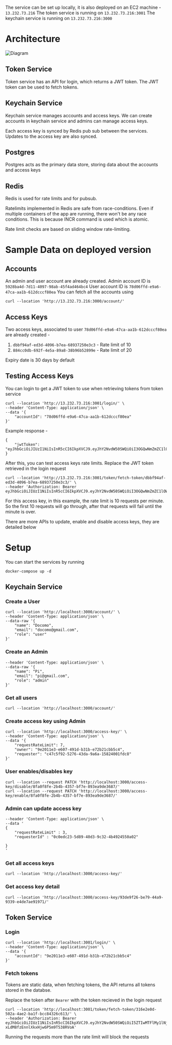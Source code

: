 The service can be set up locally, it is also deployed on an EC2 machine - `13.232.73.216`
The token service is running on `13.232.73.216:3001`
The keychain service is running on `13.232.73.216:3000`

# Architecture

![Diagram](https://i.imgur.com/pRDwGYq.png)

## Token Service

Token service has an API for login, which returns a JWT token. The JWT token can be used to fetch tokens. 

## Keychain Service
Keychain service manages accounts and access keys. We can create accounts in keychain service and admins can manage access keys. 

Each access key is synced by Redis pub sub between the services. Updates to the access key are also synced.

## Postgres

Postgres acts as the primary data store, storing data about the accounts and access keys

## Redis

Redis is used for rate limits and for pubsub. 

Ratelimits implemented in Redis are safe from race-conditions. Even if multiple containers of the app are running, there won't be any race conditions. This is because  INCR command is used which is atomic. 

Rate limit checks are based on sliding window rate-limiting.

# Sample Data on deployed version

## Accounts
An admin and user account are already created. 
Admin account ID is `5928ba4d-7d11-4097-98ab-45f4ad464bc4`
User account ID is `78d06ffd-e9a6-47ca-aa1b-612dcccf80ea`
You can fetch all the accounts using 
```
curl --location 'http://13.232.73.216:3000/account/'
```

## Access Keys
Two access keys, associated to user `78d06ffd-e9a6-47ca-aa1b-612dcccf80ea` are already created -

1. `dbbf94af-ed3d-4096-b7ea-68937250e3c3` - Rate limit of 10
2. `884cc0db-692f-4e5a-89a8-38b96b52899e` - Rate limit of 20

Expiry date is 30 days by default

## Testing Access Keys
You can login to get a JWT token to use when retrieving tokens from token service
```
curl --location 'http://13.232.73.216:3001/login/' \
--header 'Content-Type: application/json' \
--data '{
    "accountId": "78d06ffd-e9a6-47ca-aa1b-612dcccf80ea"
}'
```

Example response - 
```
{
    "jwtToken": "eyJhbGciOiJIUzI1NiIsInR5cCI6IkpXVCJ9.eyJhY2NvdW50SWQiOiI3OGQwNmZmZC1lOWE2LTQ3Y2EtYWExYi02MTJkY2NjZjgwZWEiLCJpYXQiOjE3MTYxNDc2NjF9.sLl5WKnXy2Jk8b6xApxar0hVYXO9KFkmrOcFp7bSZV8"
}
```

After this, you can test access keys rate limits. Replace the JWT token retrieved in the login request
```
curl --location 'http://13.232.73.216:3001/token/fetch-token/dbbf94af-ed3d-4096-b7ea-68937250e3c3/' \
--header 'Authorization: Bearer eyJhbGciOiJIUzI1NiIsInR5cCI6IkpXVCJ9.eyJhY2NvdW50SWQiOiI3OGQwNmZmZC1lOWE2LTQ3Y2EtYWExYi02MTJkY2NjZjgwZWEiLCJpYXQiOjE3MTYxNDc2NjF9.sLl5WKnXy2Jk8b6xApxar0hVYXO9KFkmrOcFp7bSZV8'
```

For this access key, in this example, the rate limit is 10 requests per minute. So the first 10 requests will go through, after that requests will fail until the minute is over.

There are more APIs to update, enable and disable access keys, they are detailed below

# Setup

You can start the services by running 

```docker-compose up -d```

## Keychain Service

### Create a User
```
curl --location 'http://localhost:3000/account/' \
--header 'Content-Type: application/json' \
--data-raw '{
    "name": "Docomo",
    "email": "docomo@gmail.com",
    "role": "user"
}'
```

### Create an Admin
``` curl --location 'http://localhost:3000/account/' \
--header 'Content-Type: application/json' \
--data-raw '{
    "name": "Pi",
    "email": "pi@gmail.com",
    "role": "admin"
}'
```

### Get all users
``` curl --location 'http://localhost:3000/account/' ```

### Create access key using Admin 
```
curl --location 'http://localhost:3000/access-key/' \
--header 'Content-Type: application/json' \
--data '{
    "requestRateLimit": 7,
    "owner": "9e2011e3-e607-491d-b31b-e72b21cbb5c4",
    "requester": "c47c5f92-5276-43da-9a6a-15824001fdc8"
}'
```

### User enables/disables key

```
curl --location --request PATCH 'http://localhost:3000/access-key/disable/8fa0f8fe-2b4b-4357-bf7e-893ea9de3687/'
curl --location --request PATCH 'http://localhost:3000/access-key/enable/8fa0f8fe-2b4b-4357-bf7e-893ea9de3687/'
```

### Admin can update access key
```curl --location --request PATCH 'http://localhost:3000/access-key/3267737c-6172-4622-9358-851c70b93508/' \
--header 'Content-Type: application/json' \
--data '
{
    "requestRateLimit" : 3,
    "requesterId" : "0c0edc23-5d89-40d3-9c32-4b4924550a02"

}
'
```

### Get all access keys
```
curl --location 'http://localhost:3000/access-key/'
```

### Get access key detail
```
curl --location 'http://localhost:3000/access-key/93de9f26-be79-44a9-9339-e4de7ae91971/'
```

## Token Service

### Login
```
curl --location 'http://localhost:3001/login/' \
--header 'Content-Type: application/json' \
--data '{
    "accountId": "9e2011e3-e607-491d-b31b-e72b21cbb5c4"
}'
```

### Fetch tokens
Tokens are static data, when fetching tokens, the API returns all tokens stored in the databse.

Replace the token after `Bearer` with the token recieved in the login request

```
curl --location 'http://localhost:3001/token/fetch-token/316e2e0d-502a-4ae2-ba1f-bcc84326c613/' \
--header 'Authorization: Bearer eyJhbGciOiJIUzI1NiIsInR5cCI6IkpXVCJ9.eyJhY2NvdW50SWQiOiI5ZTIwMTFlMy1lNjA3LTQ5MWQtYjMxYi1lNzJiMjFjYmI1YzQiLCJpYXQiOjE3MTYxNDQxODd9.v18uKMdsIlt8-xLdM8fzEnnlXkxHjw6P5m9T538RVoA'
```

Running the requests more than the rate limit will block the requests